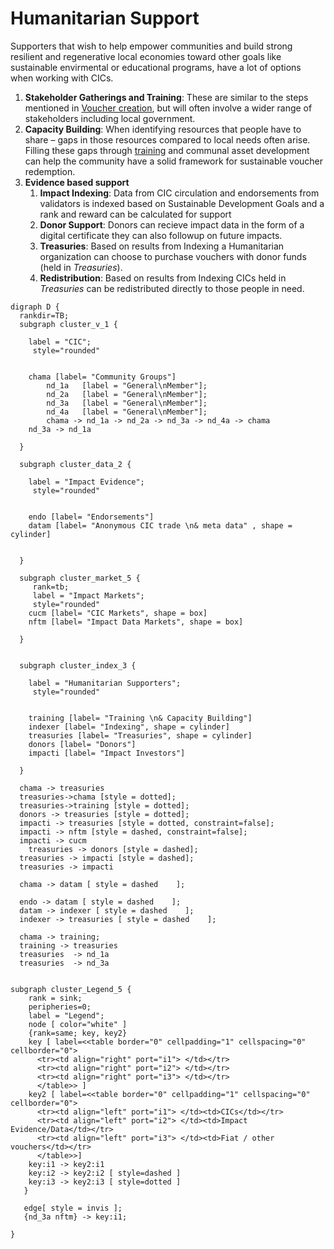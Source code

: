 # Humanitarian Support

Supporters that wish to help empower communities and build strong resilient and regenerative local economies toward other goals like sustainable envirmental or educational programs, have a lot of options when working with CICs.

1. **Stakeholder Gatherings and Training**: These are similar to the steps mentioned in [Voucher creation](/operations/voucher/), but will often involve a wider range of stakeholders including local government.
1. **Capacity Building**: When identifying resources that people have to share – gaps in those resources compared to local needs often arise. Filling these gaps through [training](/operations/training/) and communal asset development can help the community have a solid framework for sustainable voucher redemption.
1. **Evidence based support**
    1. **Impact Indexing**: Data from CIC circulation and endorsements from validators is indexed based on Sustainable Development Goals and a rank and reward can be calculated for support
    1. **Donor Support**: Donors can recieve impact data in the form of a digital certificate they can also followup on future impacts.
    1. **Treasuries**: Based on results from Indexing a Humanitarian organization can choose to purchase vouchers with donor funds (held in *Treasuries*).
    1. **Redistribution**: Based on results from Indexing CICs held in *Treasuries* can be redistributed directly to those people in need.

```graphviz dot hum_dev.svg
digraph D {
  rankdir=TB;
  subgraph cluster_v_1 {

    label = "CIC";
     style="rounded"


	chama [label= "Community Groups"]
        nd_1a   [label = "General\nMember"];
        nd_2a   [label = "General\nMember"];
        nd_3a   [label = "General\nMember"];
        nd_4a   [label = "General\nMember"];
        chama -> nd_1a -> nd_2a -> nd_3a -> nd_4a -> chama
	nd_3a -> nd_1a

  }

  subgraph cluster_data_2 {

    label = "Impact Evidence";
     style="rounded"


	endo [label= "Endorsements"]
	datam [label= "Anonymous CIC trade \n& meta data" , shape = cylinder]


  }

  subgraph cluster_market_5 {
     rank=tb;
     label = "Impact Markets";
     style="rounded"
	cucm [label= "CIC Markets", shape = box]
	nftm [label= "Impact Data Markets", shape = box]

  }


  subgraph cluster_index_3 {

    label = "Humanitarian Supporters";
     style="rounded"


	training [label= "Training \n& Capacity Building"]
	indexer [label= "Indexing", shape = cylinder]
	treasuries [label= "Treasuries", shape = cylinder]
	donors [label= "Donors"]
	impacti [label= "Impact Investors"]

  }

  chama -> treasuries
  treasuries->chama [style = dotted];
  treasuries->training [style = dotted];
  donors -> treasuries [style = dotted];
  impacti -> treasuries [style = dotted, constraint=false];
  impacti -> nftm [style = dashed, constraint=false];
  impacti -> cucm
    treasuries -> donors [style = dashed];
  treasuries -> impacti [style = dashed];
  treasuries -> impacti

  chama -> datam [ style = dashed    ];

  endo -> datam [ style = dashed    ];
  datam -> indexer [ style = dashed    ];
  indexer -> treasuries [ style = dashed    ];

  chama -> training;
  training -> treasuries
  treasuries  -> nd_1a
  treasuries  -> nd_3a


subgraph cluster_Legend_5 {
    rank = sink;
    peripheries=0;
    label = "Legend";
    node [ color="white" ]
    {rank=same; key, key2}
    key [ label=<<table border="0" cellpadding="1" cellspacing="0" cellborder="0">
      <tr><td align="right" port="i1"> </td></tr>
      <tr><td align="right" port="i2"> </td></tr>
      <tr><td align="right" port="i3"> </td></tr>
      </table>> ]
    key2 [ label=<<table border="0" cellpadding="1" cellspacing="0" cellborder="0">
      <tr><td align="left" port="i1"> </td><td>CICs</td></tr>
      <tr><td align="left" port="i2"> </td><td>Impact Evidence/Data</td></tr>
      <tr><td align="left" port="i3"> </td><td>Fiat / other vouchers</td></tr>
      </table>>]
    key:i1 -> key2:i1
    key:i2 -> key2:i2 [ style=dashed ]
    key:i3 -> key2:i3 [ style=dotted ]
   }

   edge[ style = invis ];
   {nd_3a nftm} -> key:i1;

}
```
